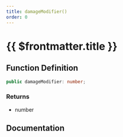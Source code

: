 ```yaml
---
title: damageModifier()
order: 0
---
```


# {{ $frontmatter.title }}

## Function Definition

```ts
public damageModifier: number;
```

### Returns

* number

## Documentation

<!--@include: ./parts/damageModifier.md-->
